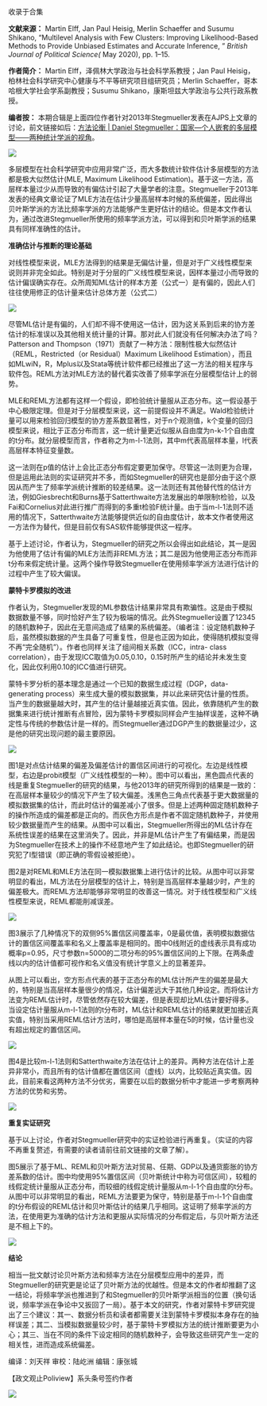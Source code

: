 

收录于合集

  

**文献来源：** Martin Elff, Jan Paul Heisig, Merlin Schaeffer and Susumu Shikano,
“Multilevel Analysis with Few Clusters: Improving Likelihood-Based Methods to
Provide Unbiased Estimates and Accurate Inference, ” _British Journal of
Political Science(_ May 2020), pp. 1–15.  

  

 **作者简介：** Martin Elff，泽佩林大学政治与社会科学系教授；Jan Paul
Heisig，柏林社会科学研究中心健康与不平等研究项目组研究员；Merlin Schaeffer，哥本哈根大学社会学系副教授；Susumu
Shikano，康斯坦兹大学政治与公共行政系教授。

  

 **编者按：** 本期合辑是上面四位作者针对2013年Stegmueller发表在AJPS上文章的讨论，前文链接如后：[方法论衡 | Daniel
Stegmueller：国家—个人嵌套的多层模型——两种统计学派的视角](http://mp.weixin.qq.com/s?__biz=MzI5ODY0MTQ1OA==&mid=2247487318&idx=1&sn=5f6b3e132c9fd2107c42f7e050ef93b6&chksm=eca3fe0bdbd4771d06a5b49cfaf5749e9ec99d31c9beebbefc6ba931ff36d1393a669ca29063&scene=21#wechat_redirect)。

![](/images/271/2.jpeg)  
  

  

多层模型在社会科学研究中应用非常广泛，而大多数统计软件估计多层模型的方法都是极大似然估计(MLE, Maximum Likelihood
Estimation)。基于这一方法，高层样本量过少从而导致的有偏估计引起了大量学者的注意。Stegmueller于2013年发表的经典文章论证了MLE方法在估计少量高层样本时候的系统偏差，因此得出贝叶斯学派的方法比频率学派的方法能够产生更好估计的结论。但是本文作者认为，通过改进Stegmueller所使用的频率学派方法，可以得到和贝叶斯学派的结果具有同样准确性的估计。

  

  

 **准确估计与推断的理论基础**

  

对线性模型来说，MLE方法得到的结果是无偏估计量，但是对于广义线性模型来说则并非完全如此。特别是对于分层的广义线性模型来说，因样本量过小而导致的估计偏误确实存在。众所周知ML估计的样本方差（公式一）是有偏的，因此人们往往使用修正的估计量来估计总体方差（公式二）

![](/images/271/3.jpeg)

尽管ML估计是有偏的，人们却不得不使用这一估计，因为这关系到后来的协方差估计的标准误以及其他相关统计量的计算。那对此人们就没有任何解决办法了吗？Patterson
and Thompson（1971）贡献了一种方法：限制性极大似然估计（REML，Restricted（or Residual）Maximum
Likelihood
Estimation），而且如MLwiN，R，Mplus以及Stata等统计软件都已经推出了这一方法的相关程序与软件包。REML方法对MLE方法的替代着实改善了频率学派在分层模型估计上的弱势。

  

MLE和REML方法都有这样一个假设，即检验统计量服从正态分布。这一假设基于中心极限定理。但是对于分层模型来说，这一前提假设并不满足。Wald检验统计量可以用来检验回归模型的协方差系数显著性，对于n个观测值，k个变量的回归模型来说，相比于正态分布而言，这一统计量更近似服从自由度为n-k-1个自由度的t分布。就分层模型而言，作者称之为m-l-1法则，其中m代表高层样本量，l代表高层样本特征变量数。

  

这一法则在p值的估计上会比正态分布假定要更加保守。尽管这一法则更为合理，但是运用此法则的实证研究并不多，而如Stegmueller的研究也是部分由于这个原因从而产生了频率学派统计推断的较差结果。这一法则还有其他替代性的估计方法，例如Giesbrecht和Burns基于Satterthwaite方法发展出的单限制t检验，以及Fai和Cornelius对此进行推广而得到的多重t检验F统计量。由于当m-l-1法则不适用的情况下，Satterthwaite方法能够提供近似的自由度估计，故本文作者使用这一方法作为替代，但是目前仅有SAS软件能够提供这一程序。

  

基于上述讨论，作者认为，Stegmueller的研究之所以会得出如此结论，其一是因为他使用了估计有偏的MLE方法而非REML方法；其二是因为他使用正态分布而非t分布来假定统计量。这两个操作导致Stegmueller在使用频率学派方法进行估计的过程中产生了较大偏误。

  

  

 **蒙特卡罗模拟的改进**

  

作者认为，Stegmueller发现的ML参数估计结果非常具有欺骗性。这是由于模拟数据数量不够，同时恰好产生了较为极端的情况。此外Stegmueller设置了12345的随机数种子，因此在无意间造成了结果的系统偏差。（编者注：设定随机数种子后，虽然模拟数据的产生具备了可重复性，但是也正因为如此，使得随机模拟变得不再“完全随机”）。作者也同样关注了组间相关系数（ICC，intra-
class correlation），由于发现ICC取值为0.05,0.10，0.15时所产生的结论并未发生变化，因此仅利用0.10的ICC值进行研究。

  

蒙特卡罗分析的基本理念是通过一个已知的数据生成过程（DGP，data-generating
process）来生成大量的模拟数据集，并以此来研究估计量的性质。当产生的数据量越大时，其产生的估计量越接近真实值。因此，依靠随机产生的数据集来进行统计推断有点冒险，因为蒙特卡罗模拟同样会产生抽样误差，这种不确定性与传统的参数估计是一样的。而Stegmueller通过DGP产生的数据量过少，这是他的研究出现问题的最主要原因。

![](/images/271/4.jpeg)

图1是对点估计结果的偏差及偏差估计的置信区间进行的可视化。左边是线性模型，右边是probit模型（广义线性模型的一种）。图中可以看出，黑色圆点代表的线是重复Stegmueller的研究的结果，与他2013年的研究所得到的结果是一致的：在高层样本量较少的情况下产生了较大偏差。浅黑色三角点代表基于更大数据量的模拟数据集的估计，而此时估计的偏差减小了很多。但是上述两种固定随机数种子的操作所造成的偏差都是正向的。而灰色方形点是作者不固定随机数种子，并使用较少数据量而产生的结果。从图中可以看出，Stegmueller所得出的ML估计存在系统性误差的结果在这里消失了。因此，并非是ML估计产生了有偏结果，而是因为Stegmueller在技术上的操作不经意地产生了如此结论。也即Stegmueller的研究犯了I型错误（即正确的零假设被拒绝）。

  

图2是对REML和MLE方法在同一模拟数据集上进行估计的比较。从图中可以非常明显的看出，ML方法在分层模型的估计上，特别是当高层样本量越少时，产生的偏差极大。而REML方法却能够非常明显的改善这一情况。对于线性模型和广义线性模型来说，REML都能削减误差。

![](/images/271/5.jpeg)

图3展示了几种情况下的双侧95%置信区间覆盖率，0是最优值，表明模拟数据估计的置信区间覆盖率和名义上覆盖率是相同的。图中0线附近的虚线表示具有成功概率p=0.95，尺寸参数n=5000的二项分布的95%置信区间的上下限。在两条虚线以内的估计值都可视作和名义值没有统计学意义上的显著差异。

  

从图上可以看出，空方形点代表的基于正态分布的ML估计所产生的偏差是最大的，特别是当高层样本量很少的情况，估计偏差远大于其他几种设定。而将估计方法变为REML估计时，尽管依然存在较大偏差，但是表现却比ML估计要好得多。当设定估计量服从m-l-1法则的t分布时，ML估计和REML估计的结果就更加接近真实值，特别当采用REML估计方法时，哪怕是高层样本量在5的时候，估计量也没有超出规定的置信区间。

![](/images/271/6.jpeg)

图4是比较m-l-1法则和Satterthwaite方法在估计上的差异。两种方法在估计上差异非常小，而且所有的估计值都在置信区间（虚线）以内，比较贴近真实值。因此，目前来看这两种方法不分优劣，需要在以后的数据分析中才能进一步考察两种方法的优势和劣势。

![](/images/271/7.jpeg)  
  
  

 **重复实证研究**  

  

基于以上讨论，作者对Stegmueller研究中的实证检验进行再重复。（实证的内容不再重复赘述，有需要的读者请前往前文链接的文章了解）。

  

图5展示了基于ML、REML和贝叶斯方法对贸易、任期、GDP以及通货膨胀的协方差系数的估计。图中均使用95%置信区间（贝叶斯统计中称为可信区间），较粗的线假定统计量服从正态分布，而较细的线假定统计量服从m-l-1个自由度的t分布。从图中可以非常明显的看出，REML方法要更为保守，特别是基于m-l-1个自由度的t分布假设的REML估计和贝叶斯估计的结果几乎相同。这证明了频率学派的方法，在使用更为准确的估计方法和更服从实际情况的分布假定后，与贝叶斯方法还是不相上下的。

![](/images/271/8.jpeg)  
  

 **结论**

  

相当一批文献讨论贝叶斯方法和频率方法在分层模型应用中的差异，而Stegmueller的研究更是论证了贝叶斯方法的优越性。但是本文的作者却推翻了这一结论，将频率学派也推进到了和Stegmueller的贝叶斯学派相当的位置（换句话说，频率学派在争论中又扳回了一局）。基于本文的研究，作者对蒙特卡罗研究提出了三个建议：其一、数据分析员和读者都需要关注到蒙特卡罗模拟本身存在的抽样误差；其二、当模拟数据量较少时，基于蒙特卡罗模拟方法的统计推断要更为小心；其三、当在不同的条件下设定相同的随机数种子，会导致这些研究产生一定的相关性，进而造成系统偏差。

  

编译：刘天祥 审校：陆屹洲 编辑：康张城

【政文观止Poliview】系头条号签约作者

  

![](/images/271/9.jpeg)

  


